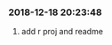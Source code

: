 
<!-- README.md is generated from README.Rmd. Please edit that file -->

### 2018-12-18 20:23:48

1.  add r proj and readme
